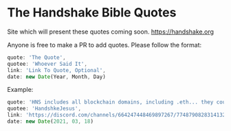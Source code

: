 # The Handshake Bible Quotes

Site which will present these quotes coming soon.
https://handshake.org

Anyone is free to make a PR to add quotes. Please follow the format:

```ts
quote: 'The Quote',
quotee: 'Whoever Said It',
link: 'Link To Quote, Optional',
date: new Date(Year, Month, Day)
```

Example:

```ts
quote: 'HNS includes all blockchain domains, including .eth... they could embrace that reality more fully. To not collaborate in 2021 makes no sense as a community building narrative.',
quotee: 'HandshkeJesus',
link: 'https://discord.com/channels/664247448469897267/774879082831413259/822114264424513590',
date: new Date(2021, 03, 18)
```
